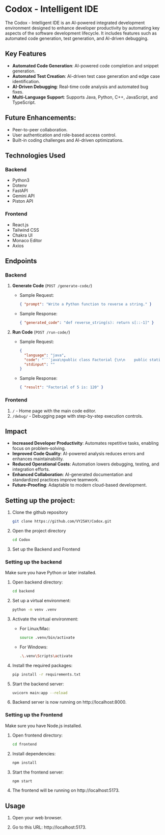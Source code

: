# Codox - Intelligent IDE

The Codox - Intelligent IDE is an AI-powered integrated development environment designed to enhance developer productivity by automating key aspects of the software development lifecycle. It includes features such as automated code generation, test generation, and AI-driven debugging.

## Key Features

- **Automated Code Generation**: AI-powered code completion and snippet generation.
- **Automated Test Creation**: AI-driven test case generation and edge case identification.
- **AI-Driven Debugging**: Real-time code analysis and automated bug fixes.
- **Multi-Language Support**: Supports Java, Python, C++, JavaScript, and TypeScript.

## Future Enhancements:

- Peer-to-peer collaboration.
- User authentication and role-based access control.
- Built-in coding challenges and AI-driven optimizations.

## Technologies Used

### Backend

- Python3
- Dotenv
- FastAPI
- Gemini API
- Piston API

### Frontend

- React.js
- Tailwind CSS
- Chakra UI
- Monaco Editor
- Axios

## Endpoints

### Backend

1. **Generate Code** (`POST /generate-code/`)

   - Sample Request:

     ```json
     { "prompt": "Write a Python function to reverse a string." }
     ```

   - Sample Response:
     ```json
     { "generated_code": "def reverse_string(s): return s[::-1]" }
     ```

2. **Run Code** (`POST /run-code/`)

   - Sample Request:

     ````json
     {
       "language": "java",
       "code": "```java\npublic class Factorial {\n\n    public static void main(String[] args) {\n        int number = 5; // You can change this number to calculate the factorial of a different number\n        long factorial = calculateFactorial(number);\n        System.out.println(\"Factorial of \" + number + \" = \" + factorial);\n    }\n\n    public static long calculateFactorial(int n) {\n        if (n == 0) {\n            return 1;\n        } else {\n            return n * calculateFactorial(n - 1);\n        }\n    }\n}\n```\n",
       "stdinput": ""
     }
     ````

   - Sample Response:
     ```json
     { "result": "Factorial of 5 is: 120" }
     ```

### Frontend

1. `/` - Home page with the main code editor.
2. `/debug/` - Debugging page with step-by-step execution controls.

## Impact

- **Increased Developer Productivity**: Automates repetitive tasks, enabling focus on problem-solving.
- **Improved Code Quality**: AI-powered analysis reduces errors and enhances maintainability.
- **Reduced Operational Costs**: Automation lowers debugging, testing, and integration efforts.
- **Enhanced Collaboration**: AI-generated documentation and standardized practices improve teamwork.
- **Future-Proofing**: Adaptable to modern cloud-based development.

## Setting up the project:

1. Clone the github repository

   ```bash
   git clone https://github.com/VY25AY/Codox.git
   ```

2. Open the project directory

   ```bash
   cd Codox
   ```

3. Set up the Backend and Frontend

### Setting up the backend

Make sure you have Python or later installed.

1. Open backend directory:

   ```bash
   cd backend
   ```

2. Set up a virtual environment:

   ```bash
   python -m venv .venv
   ```

3. Activate the virtual environment:

   - For Linux/Mac:

     ```bash
     source .venv/bin/activate
     ```

   - For Windows:

     ```bash
     .\.venv\Scripts\activate
     ```

4. Install the required packages:

   ```bash
   pip install -r requirements.txt
   ```

5. Start the backend server:

   ```bash
   uvicorn main:app --reload
   ```

6. Backend server is now running on http://localhost:8000.

### Setting up the Frontend

Make sure you have Node.js installed.

1. Open frontend directory:

   ```bash
   cd frontend
   ```

2. Install dependencies:

   ```bash
   npm install
   ```

3. Start the frontend server:

   ```bash
   npm start
   ```

4. The frontend will be running on http://localhost:5173.

## Usage

1. Open your web browser.

2. Go to this URL: http://localhost:5173.
